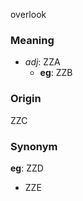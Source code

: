 overlook
### Meaning
+ _adj_: ZZA
    + __eg__: ZZB

### Origin

ZZC

### Synonym

__eg__: ZZD

+ ZZE



